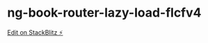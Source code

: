 # ng-book-router-lazy-load-flcfv4

[Edit on StackBlitz ⚡️](https://stackblitz.com/edit/ng-book-router-lazy-load-flcfv4)